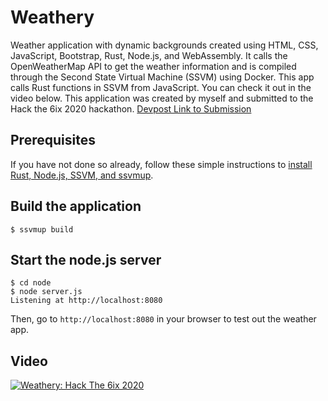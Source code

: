 # Weathery

Weather application with dynamic backgrounds created using HTML, CSS, JavaScript, Bootstrap, Rust, Node.js, and WebAssembly. It calls the OpenWeatherMap API to get the weather information and is compiled through the Second State Virtual Machine (SSVM) using Docker. This app calls Rust functions in SSVM from JavaScript. You can check it out in the video below. This application was created by myself and submitted to the Hack the 6ix 2020 hackathon. [Devpost Link to Submission](https://devpost.com/software/weathery)

## Prerequisites

If you have not done so already, follow these simple instructions to [install Rust, Node.js, SSVM, and ssvmup](https://www.secondstate.io/articles/setup-rust-nodejs/).

## Build the application

```
$ ssvmup build
```

## Start the node.js server

```
$ cd node
$ node server.js
Listening at http://localhost:8080
```

Then, go to `http://localhost:8080` in your browser to test out the weather app.

## Video

[![Weathery: Hack The 6ix 2020](http://img.youtube.com/vi/D3IwIw-ezSI/0.jpg)](http://www.youtube.com/watch?v=D3IwIw-ezSI "Weathery: Hack The 6ix 2020")

